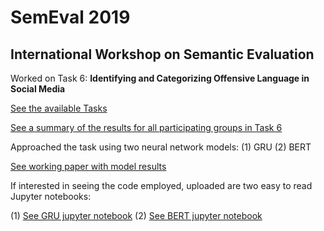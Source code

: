 # SemEval 2019
## International Workshop on Semantic Evaluation 

Worked on Task 6: **Identifying and Categorizing Offensive Language in Social Media**

[See the available Tasks](http://alt.qcri.org/semeval2019/index.php?id=tasks)

[See a summary of the results for all participating groups in Task 6](https://arxiv.org/pdf/1903.08983.pdf)

Approached the task using two neural network models:
(1) GRU
(2) BERT

[See working paper with model results](https://github.com/inespancorbo/Deep-Learning-with-Neural-Nets/blob/master/Projects/SemEval-2019/SemEval-2019-Paper.pdf)

If interested in seeing the code employed, uploaded are two easy to read Jupyter notebooks:

(1) [See GRU jupyter notebook](https://github.com/inespancorbo/Deep-Learning-with-Neural-Nets/blob/master/Projects/SemEval-2019/RNN_notebook.ipynb)
(2) [See BERT jupyter notebook](https://github.com/inespancorbo/Deep-Learning-with-Neural-Nets/blob/master/Projects/SemEval-2019/BERT_notebook.ipynb)

